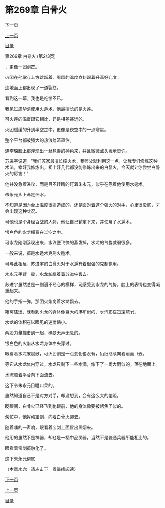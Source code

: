 <h1>第269章    白骨火</h1>
            <div><p><a href="./806_%E7%AC%AC269%E7%AB%A0_%E7%99%BD%E9%AA%A8%E7%81%AB.md">下一页</a></p><p><a href="./804_%E7%AC%AC269%E7%AB%A0_%E7%99%BD%E9%AA%A8%E7%81%AB.md">上一页</a></p><p><a href="../">目录</a></p></div>
            <div><p>第269章    白骨火 (第2/3页)</p><p>，更像一团剑芒。</p><p>火团在他掌心上方跳跃着，周围的温度立刻跟着升高好几度。</p><p>连地面上都出现了一道裂纹。</p><p>看到这一幕，我也是吃惊不已。</p><p>我见过周华清使用火遁术，他最擅长的是火莲。</p><p>可火莲的温度跟它相比，还是相差甚远的。</p><p>火团缓缓的升到半空之中，更像是夜空中的一点寒星。</p><p>整个平台都被强大的热浪给笼罩住。</p><p>连李琛脸上都浮现出一丝艳羡的神色来，并且微微点头表示赞许。</p><p>苏进宇说道，“我们苏家最擅长控火术，我师父就利用这一点，让我专们修炼这种术法，幸好我修炼出，祖上好几代都没能修炼出来的白骨火，今天就让你尝尝白骨火的厉害！”</p><p>他并没急着进攻，而是目不转睛的盯着朱永元，似乎在等着他使用水遁术。</p><p>朱永元头上满是汗水。</p><p>不知道是因为台上温度很高造成的，还是面对着这个强大的对手，心里很没底，才会出现这种状况。</p><p>可他也是个身经百战的人物，他让自己镇定下来，并使用了水遁术。</p><p>银白色的水龙横亘在半空之中。</p><p>可水龙刚刚浮现出来，水汽便飞快的蒸发掉，水龙的气势减弱很多。</p><p>一般来说，都是水遁术克制火遁术。</p><p>可与此相反，苏进宇的白骨火对于水遁有着很强的克制作用。</p><p>朱永元手臂一震，水龙蜿蜒着着苏进宇轰去。</p><p>苏进宇虽然总是一副漫不经心的模样，可感受到水龙的气势，脸上的表情也变得凝重起来。</p><p>他的手指一弹，那团火焰向着水龙飘去。</p><p>距离还远，就看到火龙的身体像巨大的瀑布似的，水汽正在迅速蒸发。</p><p>水龙的体积在以眼见的速度缩小。</p><p>两股力量撞击到一起，确是无声无息的。</p><p>银白色的火焰从水龙身体中央穿过。</p><p>眼看着水龙被震散，可火团倒是一点变化也没有，仍旧继续向着前面飞去。</p><p>等它从水龙体内穿过，水龙只剩下一些水滴，像下了一场大雨似的，落在地面上。</p><p>水流顺着平台向下面流去。</p><p>这下令朱永元目瞪口呆的。</p><p>虽然知道自己不是对方对手，却没想到，会有这么大的差距。</p><p>眨眼间，白骨火已经飞到他跟前，他的身体像要被烤焦了似的。</p><p>匆忙中，他挥动宝剑，向着白骨火迎去。</p><p>随着嗤的一声响，眼看着宝剑上面冒出黑烟来。</p><p>他用的虽然不是神器，却也是一柄中品灵器，当然不是普通兵器所能相比的。</p><p>眼看着宝剑都融化了。</p><p>这下朱永元彻底</p><p>（本章未完，请点击下一页继续阅读）</p></div>
            <div><p><a href="./806_%E7%AC%AC269%E7%AB%A0_%E7%99%BD%E9%AA%A8%E7%81%AB.md">下一页</a></p><p><a href="./804_%E7%AC%AC269%E7%AB%A0_%E7%99%BD%E9%AA%A8%E7%81%AB.md">上一页</a></p><p><a href="../">目录</a></p></div>